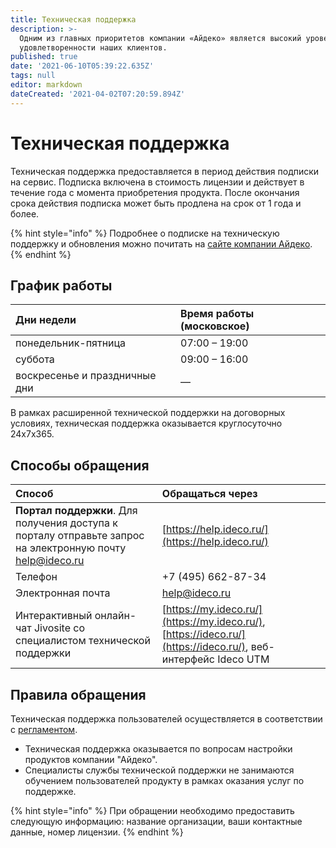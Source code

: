 ```yaml
---
title: Техническая поддержка
description: >-
  Одним из главных приоритетов компании «Айдеко» является высокий уровень
  удовлетворенности наших клиентов.
published: true
date: '2021-06-10T05:39:22.635Z'
tags: null
editor: markdown
dateCreated: '2021-04-02T07:20:59.894Z'
---
```


# Техническая поддержка

Техническая поддержка предоставляется в период действия подписки на сервис. Подписка включена в стоимость лицензии и действует в течение года с момента приобретения продукта. После окончания срока действия подписка может быть продлена на срок от 1 года и более.

{% hint style="info" %}
Подробнее о подписке на техническую поддержку и обновления можно почитать на [сайте компании Айдеко](https://ideco.ru/buy/ics#subscribe).
{% endhint %}

## График работы

| Дни недели | Время работы \(московское\) |
| :--- | :--- |
| понедельник-пятница | 07:00 – 19:00 |
| суббота | 09:00 – 16:00 |
| воскресенье и праздничные дни | — |

В рамках расширенной технической поддержки на договорных условиях, техническая поддержка оказывается круглосуточно 24x7x365.

## Способы обращения

| Способ | Обращаться через |
| :--- | :--- |
| **Портал поддержки**. Для получения доступа к порталу отправьте запрос на электронную почту  help@ideco.ru | [https://help.ideco.ru/](https://help.ideco.ru/) |
| Телефон | +7 \(495\) 662-87-34 |
| Электронная почта | help@ideco.ru |
| Интерактивный онлайн-чат Jivosite со специалистом технической поддержки  | [https://my.ideco.ru/](https://my.ideco.ru/), [https://ideco.ru/](https://ideco.ru/), веб-интерфейс Ideco UTM |

## Правила обращения

Техническая поддержка пользователей осуществляется в соответствии с [регламентом](https://ideco.ru/support/reglament).

* Техническая поддержка оказывается по вопросам настройки продуктов компании "Айдеко".
* Специалисты службы технической поддержки не занимаются обучением пользователей продукту в рамках оказания услуг по поддержке.

{% hint style="info" %}
При обращении необходимо предоставить следующую информацию: название организации, ваши контактные данные, номер лицензии.
{% endhint %}
